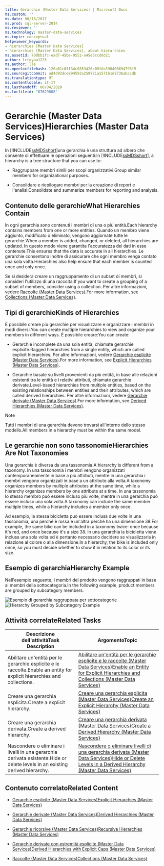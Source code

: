 ```yaml
---
title: Gerarchie (Master Data Services) | Microsoft Docs
ms.custom: ''
ms.date: 06/13/2017
ms.prod: sql-server-2014
ms.reviewer: ''
ms.technology: master-data-services
ms.topic: conceptual
helpviewer_keywords:
- hierarchies [Master Data Services]
- hierarchies [Master Data Services], about hierarchies
ms.assetid: 70dbb1fc-ead7-45be-9552-a45e3ccd8d21
author: lrtoyou1223
ms.author: lle
ms.openlocfilehash: 126a01c03134c6859426c09fda398408694795f5
ms.sourcegitcommit: ad4d92dce894592a259721a1571b1d8736abacdb
ms.translationtype: MT
ms.contentlocale: it-IT
ms.lasthandoff: 08/04/2020
ms.locfileid: "87629888"
---
```

# <a name="hierarchies-master-data-services"></a><span data-ttu-id="90404-102">Gerarchie (Master Data Services)</span><span class="sxs-lookup"><span data-stu-id="90404-102">Hierarchies (Master Data Services)</span></span>
  <span data-ttu-id="90404-103">In [!INCLUDE[ssMDSshort](../includes/ssmdsshort-md.md)]una gerarchia è una struttura ad albero che consente di effettuare le operazioni seguenti:</span><span class="sxs-lookup"><span data-stu-id="90404-103">In [!INCLUDE[ssMDSshort](../includes/ssmdsshort-md.md)], a hierarchy is a tree structure that you can use to:</span></span>

-   <span data-ttu-id="90404-104">Raggruppare membri simili per scopi organizzativi.</span><span class="sxs-lookup"><span data-stu-id="90404-104">Group similar members for organizational purposes.</span></span>

-   <span data-ttu-id="90404-105">Consolidare e riepilogare membri per la creazione di report e l'analisi.</span><span class="sxs-lookup"><span data-stu-id="90404-105">Consolidate and summarize members for reporting and analysis.</span></span>

## <a name="what-hierarchies-contain"></a><span data-ttu-id="90404-106">Contenuto delle gerarchie</span><span class="sxs-lookup"><span data-stu-id="90404-106">What Hierarchies Contain</span></span>
 <span data-ttu-id="90404-107">In ogni gerarchia sono contenuti i membri di una o più entità.</span><span class="sxs-lookup"><span data-stu-id="90404-107">Each hierarchy contains members from one or more entities.</span></span> <span data-ttu-id="90404-108">Quando un membro viene aggiunto, modificato o eliminato, vengono aggiornate tutte le gerarchie.</span><span class="sxs-lookup"><span data-stu-id="90404-108">When a member is added, changed, or deleted, all hierarchies are updated.</span></span> <span data-ttu-id="90404-109">In questo modo viene garantita l'accuratezza dei dati in esse contenute.</span><span class="sxs-lookup"><span data-stu-id="90404-109">This ensures that the data is accurate in all hierarchies.</span></span> <span data-ttu-id="90404-110">Le gerarchie consentono inoltre di assicurare che ogni membro venga contato una sola volta.</span><span class="sxs-lookup"><span data-stu-id="90404-110">Hierarchies also help ensure that each member is counted once and only once.</span></span>

 <span data-ttu-id="90404-111">Se si desidera creare un raggruppamento di un subset di membri, si consideri l'utilizzo di una raccolta.</span><span class="sxs-lookup"><span data-stu-id="90404-111">If you want to create a grouping of a subset of members, consider using a collection.</span></span> <span data-ttu-id="90404-112">Per altre informazioni, vedere [Raccolte &#40;Master Data Services&#41;](collections-master-data-services.md).</span><span class="sxs-lookup"><span data-stu-id="90404-112">For more information, see [Collections &#40;Master Data Services&#41;](collections-master-data-services.md).</span></span>

## <a name="kinds-of-hierarchies"></a><span data-ttu-id="90404-113">Tipi di gerarchie</span><span class="sxs-lookup"><span data-stu-id="90404-113">Kinds of Hierarchies</span></span>
 <span data-ttu-id="90404-114">È possibile creare più gerarchie per visualizzare e organizzare i membri in modi diversi.</span><span class="sxs-lookup"><span data-stu-id="90404-114">You can create multiple hierarchies to view and organize your members in different ways.</span></span> <span data-ttu-id="90404-115">È possibile creare:</span><span class="sxs-lookup"><span data-stu-id="90404-115">You can create:</span></span>

-   <span data-ttu-id="90404-116">Gerarchie incomplete da una sola entità, chiamate gerarchie esplicite.</span><span class="sxs-lookup"><span data-stu-id="90404-116">Ragged hierarchies from a single entity, which are called explicit hierarchies.</span></span> <span data-ttu-id="90404-117">Per altre informazioni, vedere [Gerarchie esplicite &#40;Master Data Services&#41;](../../2014/master-data-services/explicit-hierarchies-master-data-services.md).</span><span class="sxs-lookup"><span data-stu-id="90404-117">For more information, see [Explicit Hierarchies &#40;Master Data Services&#41;](../../2014/master-data-services/explicit-hierarchies-master-data-services.md).</span></span>

-   <span data-ttu-id="90404-118">Gerarchie basate su livelli provenienti da più entità, in base alle relazioni esistenti tra le entità e i relativi attributi, chiamate gerarchie derivate.</span><span class="sxs-lookup"><span data-stu-id="90404-118">Level-based hierarchies from multiple entities, based on the existing relationships between entities and their attributes, which are called derived hierarchies.</span></span> <span data-ttu-id="90404-119">Per altre informazioni, vedere [Gerarchie derivate &#40;Master Data Services&#41;](../../2014/master-data-services/derived-hierarchies-master-data-services.md).</span><span class="sxs-lookup"><span data-stu-id="90404-119">For more information, see [Derived Hierarchies &#40;Master Data Services&#41;](../../2014/master-data-services/derived-hierarchies-master-data-services.md).</span></span>

> [!NOTE]
>  <span data-ttu-id="90404-120">Tutti i membri di una gerarchia devono trovarsi all'interno dello stesso modello.</span><span class="sxs-lookup"><span data-stu-id="90404-120">All members in a hierarchy must be within the same model.</span></span>

## <a name="hierarchies-are-not-taxonomies"></a><span data-ttu-id="90404-121">Le gerarchie non sono tassonomie</span><span class="sxs-lookup"><span data-stu-id="90404-121">Hierarchies Are Not Taxonomies</span></span>
 <span data-ttu-id="90404-122">Una gerarchia è diversa da una tassonomia.</span><span class="sxs-lookup"><span data-stu-id="90404-122">A hierarchy is different from a taxonomy.</span></span> <span data-ttu-id="90404-123">In una tassonomia i membri vengono organizzati contemporaneamente in base a più attributi, mentre in una gerarchia i membri vengono organizzati in base a un attributo alla volta.</span><span class="sxs-lookup"><span data-stu-id="90404-123">A taxonomy organizes members by multiple attributes at the same time, while a hierarchy organizes members by one attribute at a time.</span></span> <span data-ttu-id="90404-124">In una tassonomia lo stesso membro può essere incluso più volte, mentre in una gerarchia può essere incluso una sola volta.</span><span class="sxs-lookup"><span data-stu-id="90404-124">A taxonomy can include the same member multiple times, while a hierarchy includes a member only once.</span></span>

 <span data-ttu-id="90404-125">Ad esempio, la stessa bicicletta può essere inclusa due volte in una tassonomia, una perché è rossa e un'altra perché ha una dimensione 38.</span><span class="sxs-lookup"><span data-stu-id="90404-125">For example, the same bike can be included in a taxonomy twice: once because it's red, and once because it's a size 38.</span></span> <span data-ttu-id="90404-126">In una gerarchia la bicicletta viene inclusa una sola volta ed è pertanto necessario decidere se visualizzarla in relazione al colore o alla dimensione.</span><span class="sxs-lookup"><span data-stu-id="90404-126">In a hierarchy, the bike is included only once, so you must decide whether to show it in relation to its color or its size.</span></span>

## <a name="hierarchy-example"></a><span data-ttu-id="90404-127">Esempio di gerarchia</span><span class="sxs-lookup"><span data-stu-id="90404-127">Hierarchy Example</span></span>
 <span data-ttu-id="90404-128">Nell'esempio seguente, i membri del prodotto vengono raggruppati in base ai membri della sottocategoria.</span><span class="sxs-lookup"><span data-stu-id="90404-128">In the following example, product members are grouped by subcategory members.</span></span>

 <span data-ttu-id="90404-129">![Esempio di gerarchia raggruppata per sottocategorie](../../2014/master-data-services/media/mds-conc-hierarchy.gif "Esempio di gerarchia raggruppata per sottocategorie")</span><span class="sxs-lookup"><span data-stu-id="90404-129">![Hierarchy Grouped by Subcategory Example](../../2014/master-data-services/media/mds-conc-hierarchy.gif "Hierarchy Grouped by Subcategory Example")</span></span>

## <a name="related-tasks"></a><span data-ttu-id="90404-130">Attività correlate</span><span class="sxs-lookup"><span data-stu-id="90404-130">Related Tasks</span></span>

|<span data-ttu-id="90404-131">Descrizione dell'attività</span><span class="sxs-lookup"><span data-stu-id="90404-131">Task Description</span></span>|<span data-ttu-id="90404-132">Argomento</span><span class="sxs-lookup"><span data-stu-id="90404-132">Topic</span></span>|
|----------------------|-----------|
|<span data-ttu-id="90404-133">Abilitare un'entità per le gerarchie esplicite e le raccolte.</span><span class="sxs-lookup"><span data-stu-id="90404-133">Enable an entity for explicit hierarchies and collections.</span></span>|[<span data-ttu-id="90404-134">Abilitare un'entità per le gerarchie esplicite e le raccolte &#40;Master Data Services&#41;</span><span class="sxs-lookup"><span data-stu-id="90404-134">Enable an Entity for Explicit Hierarchies and Collections &#40;Master Data Services&#41;</span></span>](../../2014/master-data-services/enable-an-entity-for-explicit-hierarchies-and-collections-master-data-services.md)|
|<span data-ttu-id="90404-135">Creare una gerarchia esplicita.</span><span class="sxs-lookup"><span data-stu-id="90404-135">Create a explicit hierarchy.</span></span>|[<span data-ttu-id="90404-136">Creare una gerarchia esplicita &#40;Master Data Services&#41;</span><span class="sxs-lookup"><span data-stu-id="90404-136">Create an Explicit Hierarchy &#40;Master Data Services&#41;</span></span>](../../2014/master-data-services/create-an-explicit-hierarchy-master-data-services.md)|
|<span data-ttu-id="90404-137">Creare una gerarchia derivata.</span><span class="sxs-lookup"><span data-stu-id="90404-137">Create a derived hierarchy.</span></span>|[<span data-ttu-id="90404-138">Creare una gerarchia derivata &#40;Master Data Services&#41;</span><span class="sxs-lookup"><span data-stu-id="90404-138">Create a Derived Hierarchy &#40;Master Data Services&#41;</span></span>](../../2014/master-data-services/create-a-derived-hierarchy-master-data-services.md)|
|<span data-ttu-id="90404-139">Nascondere o eliminare i livelli in una gerarchia derivata esistente.</span><span class="sxs-lookup"><span data-stu-id="90404-139">Hide or delete levels in an existing derived hierarchy.</span></span>|[<span data-ttu-id="90404-140">Nascondere o eliminare livelli di una gerarchia derivata &#40;Master Data Services&#41;</span><span class="sxs-lookup"><span data-stu-id="90404-140">Hide or Delete Levels in a Derived Hierarchy &#40;Master Data Services&#41;</span></span>](../../2014/master-data-services/hide-or-delete-levels-in-a-derived-hierarchy-master-data-services.md)|

## <a name="related-content"></a><span data-ttu-id="90404-141">Contenuto correlato</span><span class="sxs-lookup"><span data-stu-id="90404-141">Related Content</span></span>

-   [<span data-ttu-id="90404-142">Gerarchie esplicite &#40;Master Data Services&#41;</span><span class="sxs-lookup"><span data-stu-id="90404-142">Explicit Hierarchies &#40;Master Data Services&#41;</span></span>](../../2014/master-data-services/explicit-hierarchies-master-data-services.md)

-   [<span data-ttu-id="90404-143">Gerarchie derivate &#40;Master Data Services&#41;</span><span class="sxs-lookup"><span data-stu-id="90404-143">Derived Hierarchies &#40;Master Data Services&#41;</span></span>](../../2014/master-data-services/derived-hierarchies-master-data-services.md)

-   [<span data-ttu-id="90404-144">Gerarchie ricorsive &#40;Master Data Services&#41;</span><span class="sxs-lookup"><span data-stu-id="90404-144">Recursive Hierarchies &#40;Master Data Services&#41;</span></span>](../../2014/master-data-services/recursive-hierarchies-master-data-services.md)

-   [<span data-ttu-id="90404-145">Gerarchie derivate con estremità esplicite &#40;Master Data Services&#41;</span><span class="sxs-lookup"><span data-stu-id="90404-145">Derived Hierarchies with Explicit Caps &#40;Master Data Services&#41;</span></span>](../../2014/master-data-services/derived-hierarchies-with-explicit-caps-master-data-services.md)

-   [<span data-ttu-id="90404-146">Raccolte &#40;Master Data Services&#41;</span><span class="sxs-lookup"><span data-stu-id="90404-146">Collections &#40;Master Data Services&#41;</span></span>](collections-master-data-services.md)


